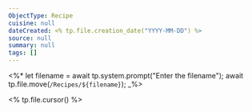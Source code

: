 ```yaml
---
ObjectType: Recipe
cuisine: null
dateCreated: <% tp.file.creation_date("YYYY-MM-DD") %>
source: null
summary: null
tags: []
---
```


<%*
let filename = await tp.system.prompt("Enter the filename");
await tp.file.move(`/Recipes/${filename}`);
_%>

<% tp.file.cursor() %>



